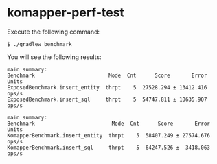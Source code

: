# komapper-perf-test

Execute the following command:

```shell
$ ./gradlew benchmark
```

You will see the following results:

```
main summary:
Benchmark                        Mode  Cnt      Score       Error  Units
ExposedBenchmark.insert_entity  thrpt    5  27528.294 ± 13412.416  ops/s
ExposedBenchmark.insert_sql     thrpt    5  54747.811 ± 10635.907  ops/s
```

```
main summary:
Benchmark                         Mode  Cnt      Score       Error  Units
KomapperBenchmark.insert_entity  thrpt    5  58407.249 ± 27574.676  ops/s
KomapperBenchmark.insert_sql     thrpt    5  64247.526 ±  3418.063  ops/s

```